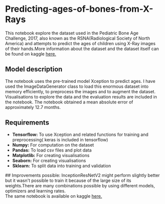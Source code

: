 # Predicting-ages-of-bones-from-X-Rays
This notebook explore the dataset used in the Pediatric Bone Age Challenge, 2017, also known as the RSNA(Radiological Society of North America) and attempts to predict the ages of children using X-Ray images of their hands.More information about the dataset and the dataset itself can be found on kaggle <a href = 'https://www.kaggle.com/kmader/rsna-bone-age'>here.</a><br>
## Model description
The notebook uses the pre-trained model Xception to predict ages. I have used the ImageDataGenerator class to load this enormous dataset into memory efficiently, to preprocess the images and to augment the dataset. Visualisations to explore the data and the evaluation results are included in the notebook. The notebook obtained a mean absolute error of approximately 12.7 months.
## Requirements
<ul>
  <li> <b>Tensorflow:</b> To use Xception and related functions for training and preprocessing( keras is included in tensorflow)</li>
  <li><b> Numpy:</b> For computation on the dataset</li> 
  <li><b> Pandas:</b> To load csv files and plot data</li>
  <li><b> Matplotlib:</b> For creating visualisations</li>
  <li><b> Seaborn:</b> For creating visualisations</li>
  <li><b>Sklearn:</b> To split data into training and validation</li>
  </ul>
## Improvements possible:
InceptionResNetV2 might perform slightly better but it wasn't possible to train it because of the large size of its weights.There are many combinations possible by using different models, optimizers and learning rates.<br>
The same notebook is available on kaggle <a href = 'https://www.kaggle.com/daenys2000/bone-age-prediction'>here.</a>
